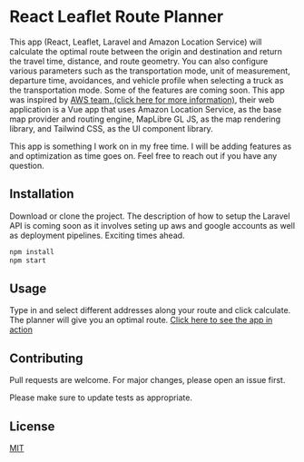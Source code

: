 # React Leaflet Route Planner

This app (React, Leaflet, Laravel and Amazon Location Service) will calculate the optimal route between the origin and destination and return the travel time, distance, and route geometry. 
You can also configure various parameters such as the transportation mode, unit of measurement, departure time, avoidances, and vehicle profile when selecting a truck as the transportation mode. 
Some of the features are coming soon. This app was inspired by [AWS team, (click here for more information)](https://aws.amazon.com/blogs/mobile/efficient-truck-routing-with-amazon-location-service/), 
their web application is a Vue app that uses Amazon Location Service, as the base map provider and routing engine, MapLibre GL JS, as the map rendering library, and Tailwind CSS, as the UI component library.

This app is something I work on in my free time. I will be adding features as and optimization as time goes on. Feel free to reach out if you have any question.

## Installation

Download or clone the project. The description of how to setup the Laravel API is coming soon as it involves seting up aws and google accounts as well as deployment pipelines. Exciting times ahead.

```bash
npm install
npm start
```

## Usage

Type in and select different addresses along your route and click calculate. The planner will give you an optimal route.
[Click here to see the app in action](http://anesucain-route-planner.s3-website-us-east-1.amazonaws.com/)

## Contributing

Pull requests are welcome. For major changes, please open an issue first.

Please make sure to update tests as appropriate.

## License

[MIT](https://choosealicense.com/licenses/mit/)